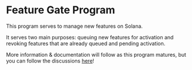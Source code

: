# Feature Gate Program

This program serves to manage new features on Solana.

It serves two main purposes: queuing new features for activation and revoking
features that are already queued and pending activation.

More information & documentation will follow as this program matures, but you
can follow the discussions
[here](https://github.com/solana-foundation/solana-improvement-documents/pull/72)!
